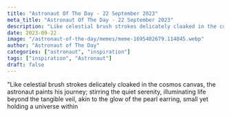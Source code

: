 ```yaml
---
title: "Astronaut Of The Day - 22 September 2023"
meta_title: "Astronaut Of The Day - 22 September 2023"
description: "Like celestial brush strokes delicately cloaked in the cosmos canvas, the astronaut paints his journey; stirring the quiet serenity, illuminating life beyond the tangible veil, akin to the glow of the pearl earring, small yet holding a universe within"
date: 2023-09-22
image: "/astronaut-of-the-day/memes/meme-1695402679.114845.webp"
author: "Astronaut of The Day"
categories: ["astronaut", "inspiration"]
tags: ["inspiration", "Astronaut"]
draft: false
---
```

"Like celestial brush strokes delicately cloaked in the cosmos canvas, the astronaut paints his journey; stirring the quiet serenity, illuminating life beyond the tangible veil, akin to the glow of the pearl earring, small yet holding a universe within
        